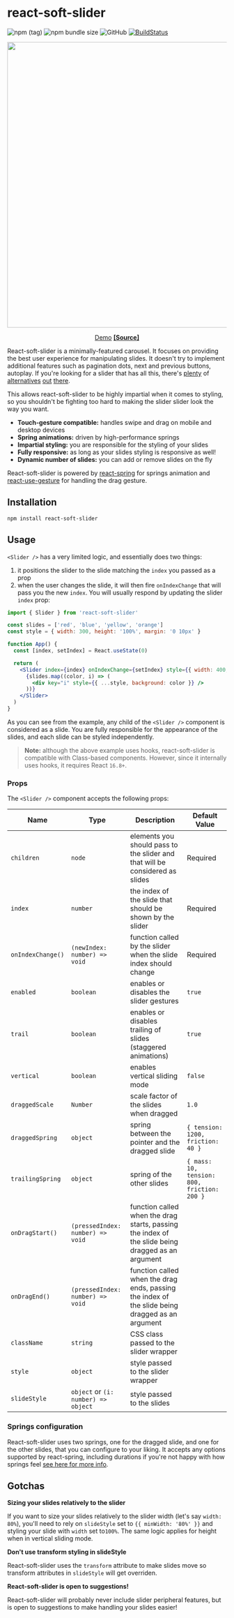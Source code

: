# react-soft-slider

![npm (tag)](https://img.shields.io/npm/v/react-soft-slider.svg) ![npm bundle size](https://img.shields.io/bundlephobia/minzip/react-soft-slider.svg) ![GitHub](https://img.shields.io/github/license/dbismut/react-soft-slider.svg) [![BuildStatus](https://travis-ci.org/dbismut/react-soft-slider.svg)](https://travis-ci.org/dbismut/react-use-gesture)

<p align="middle">
  <a href="https://nwj6597vq4.codesandbox.io"><img src="https://i.imgur.com/Lh8l5tB.gif" width="655"/></a>
</p>
<p align="middle">
  <a href="https://nwj6597vq4.codesandbox.io">Demo</a>
    <a href="https://codesandbox.io/s/nwj6597vq4"><b>[Source]</b></a>
</p>

React-soft-slider is a minimally-featured carousel. It focuses on providing the best user experience for manipulating slides. It doesn't try to implement additional features such as pagination dots, next and previous buttons, autoplay. If you're looking for a slider that has all this, there's [plenty](https://github.com/akiran/react-slick) of [alternatives](https://github.com/FormidableLabs/nuka-carousel) [out](https://github.com/express-labs/pure-react-carousel) [there](https://github.com/voronianski/react-swipe).

This allows react-soft-slider to be highly impartial when it comes to styling, so you shouldn't be fighting too hard to making the slider slider look the way you want.

- **Touch-gesture compatible:** handles swipe and drag on mobile and desktop devices
- **Spring animations:** driven by high-performance springs
- **Impartial styling:** you are responsible for the styling of your slides
- **Fully responsive:** as long as your slides styling is responsive as well!
- **Dynamic number of slides:** you can add or remove slides on the fly

React-soft-slider is powered by [react-spring](https://github.com/react-spring/react-spring) for springs animation and [react-use-gesture](https://github.com/react-spring/react-use-gesture) for handling the drag gesture.

## Installation

```
npm install react-soft-slider
```

## Usage

`<Slider />` has a very limited logic, and essentially does two things:

1. it positions the slider to the slide matching the `index` you passed as a prop
2. when the user changes the slide, it will then fire `onIndexChange` that will pass you the new `index`. You will usually respond by updating the slider `index` prop:

```jsx
import { Slider } from 'react-soft-slider'

const slides = ['red', 'blue', 'yellow', 'orange']
const style = { width: 300, height: '100%', margin: '0 10px' }

function App() {
  const [index, setIndex] = React.useState(0)

  return (
    <Slider index={index} onIndexChange={setIndex} style={{ width: 400, height: 200 }}>
      {slides.map((color, i) => (
        <div key="i" style={{ ...style, background: color }} />
      ))}
    </Slider>
  )
}
```

As you can see from the example, any child of the `<Slider />` component is considered as a slide. You are fully responsible for the appearance of the slides, and each slide can be styled independently.

> **Note:** although the above example uses hooks, react-soft-slider is compatible with Class-based components. However, since it internally uses hooks, it requires React `16.8+`.

### Props

The `<Slider />` component accepts the following props:

| Name              | Type                                | Description                                                                                       | Default Value                               |
| ----------------- | ----------------------------------- | ------------------------------------------------------------------------------------------------- | ------------------------------------------- |
| `children`        | `node`                              | elements you should pass to the slider and that will be considered as slides                      | Required                                    |
| `index`           | `number`                            | the index of the slide that should be shown by the slider                                         | Required                                    |
| `onIndexChange()` | `(newIndex: number) => void`        | function called by the slider when the slide index should change                                  | Required                                    |
| `enabled`         | `boolean`                           | enables or disables the slider gestures                                                           | `true`                                      |
| `trail`           | `boolean`                           | enables or disables trailing of slides (staggered animations)                                     | `true`                                      |
| `vertical`        | `boolean`                           | enables vertical sliding mode                                                                     | `false`                                     |
| `draggedScale`    | `Number`                            | scale factor of the slides when dragged                                                           | `1.0`                                       |
| `draggedSpring`   | `object`                            | spring between the pointer and the dragged slide                                                  | `{ tension: 1200, friction: 40 }`           |
| `trailingSpring`  | `object`                            | spring of the other slides                                                                        | `{ mass: 10, tension: 800, friction: 200 }` |
| `onDragStart()`   | `(pressedIndex: number) => void`    | function called when the drag starts, passing the index of the slide being dragged as an argument |                                             |
| `onDragEnd()`     | `(pressedIndex: number) => void`    | function called when the drag ends, passing the index of the slide being dragged as an argument   |                                             |
| `className`       | `string`                            | CSS class passed to the slider wrapper                                                            |                                             |
| `style`           | `object`                            | style passed to the slider wrapper                                                                |                                             |
| `slideStyle`      | `object` or `(i: number) => object` | style passed to the slides                                                                        |                                             |

### Springs configuration

React-soft-slider uses two springs, one for the dragged slide, and one for the other slides, that you can configure to your liking. It accepts any options supported by react-spring, including durations if you're not happy with how springs feel [see here for more info](https://www.react-spring.io/docs/hooks/api).

## Gotchas

**Sizing your slides relatively to the slider**

If you want to size your slides relatively to the slider width (let's say `width: 80%`), you'll need to rely on `slideStyle` set to `{{ minWidth: '80%' }}` and styling your slide with `width` set to`100%`. The same logic applies for height when in vertical sliding mode.

**Don't use transform styling in slideStyle**

React-soft-slider uses the `transform` attribute to make slides move so transform attributes in `slideStyle` will get overriden.

**React-soft-slider is open to suggestions!**

React-soft-slider will probably never include slider peripheral features, but is open to suggestions to make handling your slides easier!
